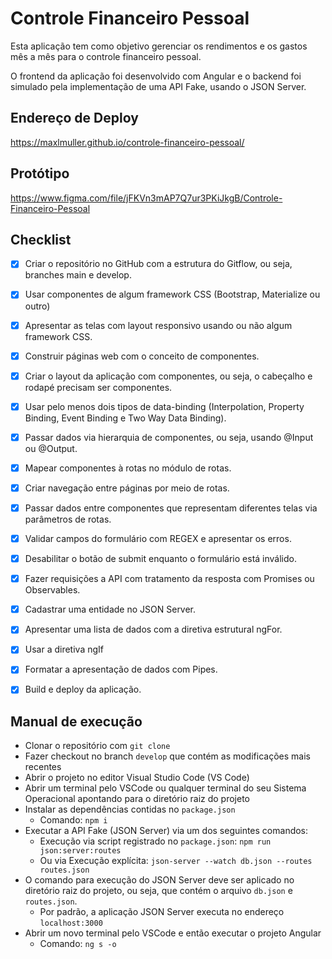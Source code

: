 # Controle Financeiro Pessoal
Esta aplicação tem como objetivo gerenciar os rendimentos e os gastos mês a mês para o controle financeiro pessoal.

O frontend da aplicação foi desenvolvido com Angular e o backend foi simulado pela implementação de uma API Fake, usando o JSON Server.

## Endereço de Deploy
https://maxlmuller.github.io/controle-financeiro-pessoal/

## Protótipo
https://www.figma.com/file/jFKVn3mAP7Q7ur3PKiJkgB/Controle-Financeiro-Pessoal

##  Checklist

- [X]  Criar o repositório no GitHub com a estrutura do Gitflow, ou seja, branches main e develop.
- [X]  Usar componentes de algum framework CSS (Bootstrap, Materialize ou outro)
- [X]  Apresentar as telas com layout responsivo usando ou não algum framework CSS.
- [X]  Construir páginas web com o conceito de componentes.
- [X]  Criar o layout da aplicação com componentes, ou seja, o cabeçalho e rodapé precisam ser componentes.
- [X]  Usar pelo menos dois tipos de data-binding (Interpolation, Property Binding, Event Binding e Two Way Data Binding).
- [X]  Passar dados via hierarquia de componentes, ou seja, usando @Input ou @Output.
- [X]  Mapear componentes à rotas no módulo de rotas.
- [X]  Criar navegação entre páginas por meio de rotas.
- [X]  Passar dados entre componentes que representam diferentes telas via parâmetros de rotas.
- [X]  Validar campos do formulário com REGEX e apresentar os erros.
- [X]  Desabilitar o botão de submit enquanto o formulário está inválido.
- [X]  Fazer requisições a API com tratamento da resposta com Promises ou Observables.
- [X]  Cadastrar uma entidade no JSON Server.
- [X]  Apresentar uma lista de dados com a diretiva estrutural ngFor.
- [X]  Usar a diretiva ngIf
- [X]  Formatar a apresentação de dados com Pipes.
- [X]  Build e deploy da aplicação.


## Manual de execução
- Clonar o repositório com `git clone`
- Fazer checkout no branch `develop` que contém as modificações mais recentes
- Abrir o projeto no editor Visual Studio Code (VS Code)
- Abrir um terminal pelo VSCode ou qualquer terminal do seu Sistema Operacional apontando para o diretório raiz do projeto 
- Instalar as dependências contidas no `package.json`
  - Comando: `npm i`
- Executar a API Fake (JSON Server) via um dos seguintes comandos: 
  - Execução via script registrado no `package.json`: `npm run json:server:routes` 
  - Ou via Execução explícita: `json-server --watch db.json --routes routes.json`
- O comando para execução do JSON Server deve ser aplicado no diretório raiz do projeto, ou seja, que contém o arquivo `db.json` e `routes.json`.
  - Por padrão, a aplicação JSON Server executa no endereço `localhost:3000`    
- Abrir um novo terminal pelo VSCode e então executar o projeto Angular
  - Comando: `ng s -o`

